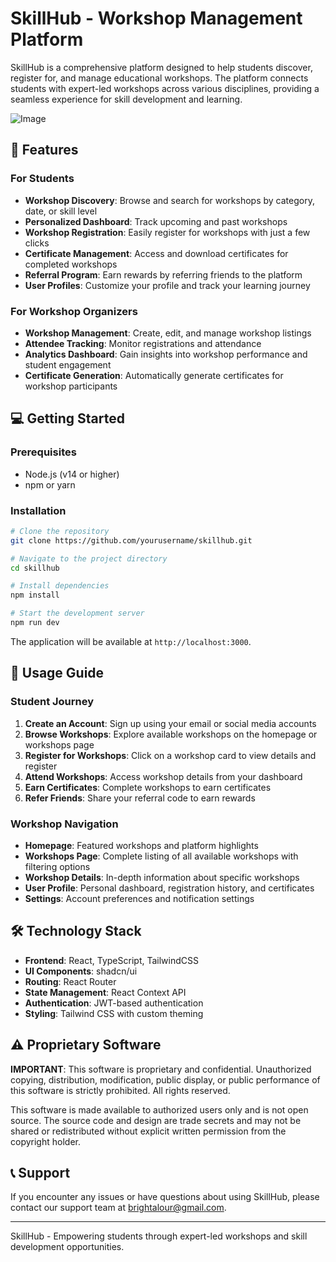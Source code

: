 # SkillHub - Workshop Management Platform

SkillHub is a comprehensive platform designed to help students discover, register for, and manage educational workshops. The platform connects students with expert-led workshops across various disciplines, providing a seamless experience for skill development and learning.

![Image](https://github.com/user-attachments/assets/f6fd12a1-fc37-4878-8c03-e8c7bdce228b)

## 🚀 Features

### For Students
- **Workshop Discovery**: Browse and search for workshops by category, date, or skill level
- **Personalized Dashboard**: Track upcoming and past workshops
- **Workshop Registration**: Easily register for workshops with just a few clicks
- **Certificate Management**: Access and download certificates for completed workshops
- **Referral Program**: Earn rewards by referring friends to the platform
- **User Profiles**: Customize your profile and track your learning journey

### For Workshop Organizers
- **Workshop Management**: Create, edit, and manage workshop listings
- **Attendee Tracking**: Monitor registrations and attendance
- **Analytics Dashboard**: Gain insights into workshop performance and student engagement
- **Certificate Generation**: Automatically generate certificates for workshop participants

## 💻 Getting Started

### Prerequisites
- Node.js (v14 or higher)
- npm or yarn

### Installation
```bash
# Clone the repository
git clone https://github.com/yourusername/skillhub.git

# Navigate to the project directory
cd skillhub

# Install dependencies
npm install

# Start the development server
npm run dev
```

The application will be available at `http://localhost:3000`.

## 🔧 Usage Guide

### Student Journey

1. **Create an Account**: Sign up using your email or social media accounts
2. **Browse Workshops**: Explore available workshops on the homepage or workshops page
3. **Register for Workshops**: Click on a workshop card to view details and register
4. **Attend Workshops**: Access workshop details from your dashboard
5. **Earn Certificates**: Complete workshops to earn certificates
6. **Refer Friends**: Share your referral code to earn rewards

### Workshop Navigation

- **Homepage**: Featured workshops and platform highlights
- **Workshops Page**: Complete listing of all available workshops with filtering options
- **Workshop Details**: In-depth information about specific workshops
- **User Profile**: Personal dashboard, registration history, and certificates
- **Settings**: Account preferences and notification settings

## 🛠️ Technology Stack

- **Frontend**: React, TypeScript, TailwindCSS
- **UI Components**: shadcn/ui
- **Routing**: React Router
- **State Management**: React Context API
- **Authentication**: JWT-based authentication
- **Styling**: Tailwind CSS with custom theming

## ⚠️ Proprietary Software

**IMPORTANT**: This software is proprietary and confidential. Unauthorized copying, distribution, modification, public display, or public performance of this software is strictly prohibited. All rights reserved.

This software is made available to authorized users only and is not open source. The source code and design are trade secrets and may not be shared or redistributed without explicit written permission from the copyright holder.

## 📞 Support

If you encounter any issues or have questions about using SkillHub, please contact our support team at brightalour@gmail.com.

---

SkillHub - Empowering students through expert-led workshops and skill development opportunities.
